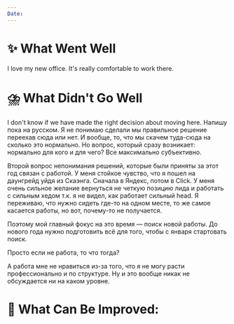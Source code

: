 ```yaml
---
Date:
---
```



# **✨ What Went Well**

I love my new office. It's really comfortable to work there. 


#  **⛈️ What Didn't Go Well**

I don't know if we have made the right decision about moving here. 
Напишу пока на русском.
Я не понимаю сделали мы правильное решение переехав сюда или нет. И вообще, то, что мы скачем туда-сюда на сколько это нормально.
Но вопрос, который сразу возникает: нормально для кого и для чего? Все максимально субъективно. 

Второй вопрос непонимания решений, которые были приняты за этот год связан с работой. У меня стойкое чувство, что я пошел на даунгрейд уйдя из Скаэнга. Сначала в Яндекс, потом в Click. 
У меня очень сильное желание вернуться не четкую позицию лида и работать с сильным хедом т.к. я не видел, как работает сильный head. 
Я переживаю, что нужно сидеть где-то на одном месте, то же самое касается работы, но вот, почему-то не получается. 

Поэтому мой главный фокус на это время — поиск новой работы. До нового года нужно подготовить всё для того, чтобы с января стартовать поиск. 

Просто если не работа, то что тогда? 

А работа мне не нравиться из-за того, что я не могу расти профессионально и по структуре. Ну и это вообще никак не обсуждается ни на каком уровне. 

# **💫 What Can Be Improved**:


